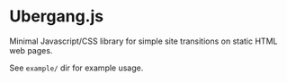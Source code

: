 # Ubergang.js

Minimal Javascript/CSS library for simple site transitions
on static HTML web pages.

See `example/` dir for example usage.

